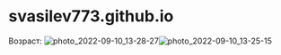 # svasilev773.github.io





Возраст:
![photo_2022-09-10_13-28-27](https://user-images.githubusercontent.com/115039741/194723953-03e5fd72-54aa-491b-a67b-caeb05072923.jpg)![photo_2022-09-10_13-25-15](https://user-images.githubusercontent.com/115039741/194723956-fe183df1-4ca1-49e1-a307-7d967d469d4e.jpg)
